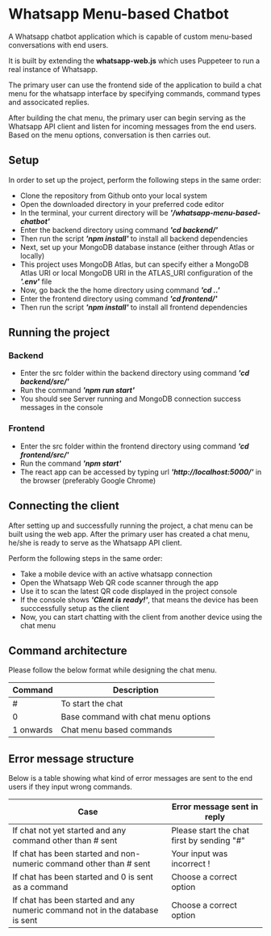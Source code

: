# Whatsapp Menu-based Chatbot
A Whatsapp chatbot application which is capable of custom menu-based conversations with end users.

It is built by extending the **whatsapp-web.js** which uses Puppeteer to run a real instance of Whatsapp.

The primary user can use the frontend side of the application to build a chat menu for the whatsapp interface by specifying commands, command types and associcated replies.

After building the chat menu, the primary user can begin serving as the Whatsapp API client and listen for incoming messages from the end users. Based on the menu options, conversation is then carries out.

## Setup

In order to set up the project, perform the following steps in the same order:

*	Clone the repository from Github onto your local system
*	Open the downloaded directory in your preferred code editor
*	In the terminal, your current directory will be ***'/whatsapp-menu-based-chatbot'***
*	Enter the backend directory using command ***'cd backend/'*** 
*   Then run the script ***'npm install'*** to install all backend dependencies
*   Next, set up your MongoDB database instance (either through Atlas or locally)
*   This project uses MongoDB Atlas, but can specify either a MongoDB Atlas URI or local MongoDB URI in the ATLAS_URI configuration of the ***'.env'*** file
*   Now, go back the the home directory using command ***'cd ..'***
*   Enter the frontend directory using command ***'cd frontend/'***
*   Then run the script ***'npm install'*** to install all frontend dependencies

## Running the project

### Backend

*   Enter the src folder within the backend directory using command ***'cd backend/src/'***
*   Run the command ***'npm run start'***
*   You should see Server running and MongoDB connection success messages in the console

### Frontend

*   Enter the src folder within the frontend directory using command ***'cd frontend/src/'***
*   Run the command ***'npm start'***
*   The react app can be accessed by typing url ***'http://localhost:5000/'*** in the browser (preferably Google Chrome)

## Connecting the client

After setting up and successfully running the project, a chat menu can be built using the web app.
After the primary user has created a chat menu, he/she is ready to serve as the Whatsapp API client.

Perform the following steps in the same order:

*   Take a mobile device with an active whatsapp connection
*   Open the Whatsapp Web QR code scanner through the app
*   Use it to scan the latest QR code displayed in the project console
*   If the console shows ***'Client is ready!'***, that means the device has been succcessfully setup as the client
*   Now, you can start chatting with the client from another device using the chat menu

## Command architecture

Please follow the below format while designing the chat menu.

| Command | Description |
| ------------- | ------------- |
| # | To start the chat |
| 0 | Base command with chat menu options |
| 1 onwards | Chat menu based commands |

## Error message structure

Below is a table showing what kind of error messages are sent to the end users if they input wrong commands.

| Case | Error message sent in reply |
| ------------- | ------------- |
| If chat not yet started and any command other than # sent | Please start the chat first by sending "#" |
| If chat has been started and non-numeric command other than # sent | Your input was incorrect ! |
| If chat has been started and 0 is sent as a command | Choose a correct option |
| If chat has been started and any numeric command not in the database is sent | Choose a correct option |

